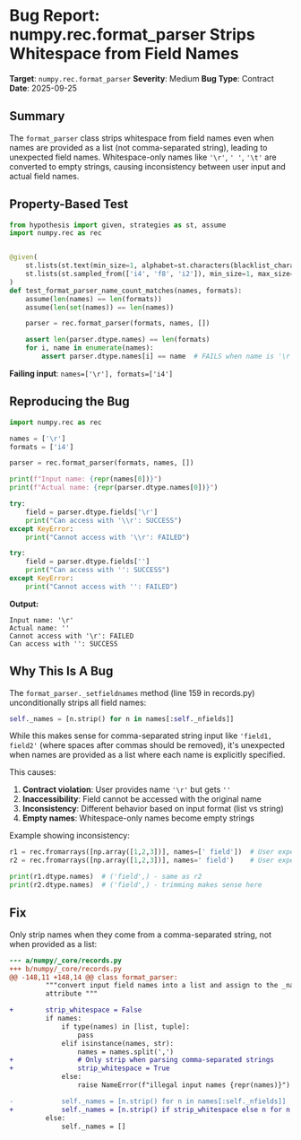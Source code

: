 # Bug Report: numpy.rec.format_parser Strips Whitespace from Field Names

**Target**: `numpy.rec.format_parser`
**Severity**: Medium
**Bug Type**: Contract
**Date**: 2025-09-25

## Summary

The `format_parser` class strips whitespace from field names even when names are provided as a list (not comma-separated string), leading to unexpected field names. Whitespace-only names like `'\r'`, `' '`, `'\t'` are converted to empty strings, causing inconsistency between user input and actual field names.

## Property-Based Test

```python
from hypothesis import given, strategies as st, assume
import numpy.rec as rec


@given(
    st.lists(st.text(min_size=1, alphabet=st.characters(blacklist_characters=',')), min_size=1, max_size=5),
    st.lists(st.sampled_from(['i4', 'f8', 'i2']), min_size=1, max_size=5)
)
def test_format_parser_name_count_matches(names, formats):
    assume(len(names) == len(formats))
    assume(len(set(names)) == len(names))

    parser = rec.format_parser(formats, names, [])

    assert len(parser.dtype.names) == len(formats)
    for i, name in enumerate(names):
        assert parser.dtype.names[i] == name  # FAILS when name is '\r', '\n', etc.
```

**Failing input**: `names=['\r'], formats=['i4']`

## Reproducing the Bug

```python
import numpy.rec as rec

names = ['\r']
formats = ['i4']

parser = rec.format_parser(formats, names, [])

print(f"Input name: {repr(names[0])}")
print(f"Actual name: {repr(parser.dtype.names[0])}")

try:
    field = parser.dtype.fields['\r']
    print("Can access with '\\r': SUCCESS")
except KeyError:
    print("Cannot access with '\\r': FAILED")

try:
    field = parser.dtype.fields['']
    print("Can access with '': SUCCESS")
except KeyError:
    print("Cannot access with '': FAILED")
```

**Output:**
```
Input name: '\r'
Actual name: ''
Cannot access with '\r': FAILED
Can access with '': SUCCESS
```

## Why This Is A Bug

The `format_parser._setfieldnames` method (line 159 in records.py) unconditionally strips all field names:

```python
self._names = [n.strip() for n in names[:self._nfields]]
```

While this makes sense for comma-separated string input like `'field1, field2'` (where spaces after commas should be removed), it's unexpected when names are provided as a list where each name is explicitly specified.

This causes:
1. **Contract violation**: User provides name `'\r'` but gets `''`
2. **Inaccessibility**: Field cannot be accessed with the original name
3. **Inconsistency**: Different behavior based on input format (list vs string)
4. **Empty names**: Whitespace-only names become empty strings

Example showing inconsistency:
```python
r1 = rec.fromarrays([np.array([1,2,3])], names=[' field'])  # User expects ' field'
r2 = rec.fromarrays([np.array([1,2,3])], names=' field')    # User expects trimmed

print(r1.dtype.names)  # ('field',) - same as r2
print(r2.dtype.names)  # ('field',) - trimming makes sense here
```

## Fix

Only strip names when they come from a comma-separated string, not when provided as a list:

```diff
--- a/numpy/_core/records.py
+++ b/numpy/_core/records.py
@@ -148,11 +148,14 @@ class format_parser:
         """convert input field names into a list and assign to the _names
         attribute """

+        strip_whitespace = False
         if names:
             if type(names) in [list, tuple]:
                 pass
             elif isinstance(names, str):
                 names = names.split(',')
+                # Only strip when parsing comma-separated strings
+                strip_whitespace = True
             else:
                 raise NameError(f"illegal input names {repr(names)}")

-            self._names = [n.strip() for n in names[:self._nfields]]
+            self._names = [n.strip() if strip_whitespace else n for n in names[:self._nfields]]
         else:
             self._names = []
```